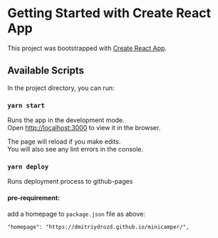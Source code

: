 # Getting Started with Create React App

This project was bootstrapped with [Create React App](https://github.com/facebook/create-react-app).

## Available Scripts

In the project directory, you can run:

### `yarn start`

Runs the app in the development mode.\
Open [http://localhost:3000](http://localhost:3000) to view it in the browser.

The page will reload if you make edits.\
You will also see any lint errors in the console.

### `yarn deploy`

Runs deployment process to github-pages

#### pre-requirement:

add a homepage to `package.json` file as above:

`"homepage": "https://dmitriydrozd.github.io/minicamper/",`